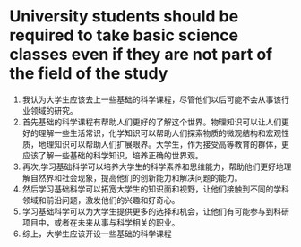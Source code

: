 # University students should be required to take basic science classes even if they are not part of the field of the study

1. 我认为大学生应该去上一些基础的科学课程，尽管他们以后可能不会从事该行业领域的研究。
2. 首先基础的科学课程有帮助人们更好的了解这个世界。物理知识可以让人们更好的理解一些生活常识，化学知识可以帮助人们探索物质的微观结构和宏观性质，地理知识可以帮助人们扩展眼界。大学生，作为接受高等教育的群体，更应该了解一些基础的科学知识，培养正确的世界观。
3. 再次,学习基础科学可以培养大学生的科学素养和思维能力，帮助他们更好地理解自然界和社会现象，提高他们的创新能力和解决问题的能力。
4. 然后学习基础科学可以拓宽大学生的知识面和视野，让他们接触到不同的学科领域和前沿问题，激发他们的兴趣和好奇心。
5. 学习基础科学可以为大学生提供更多的选择和机会，让他们有可能参与到科研项目中，或者在未来从事与科学相关的职业。
6. 综上，大学生应该开设一些基础的科学课程